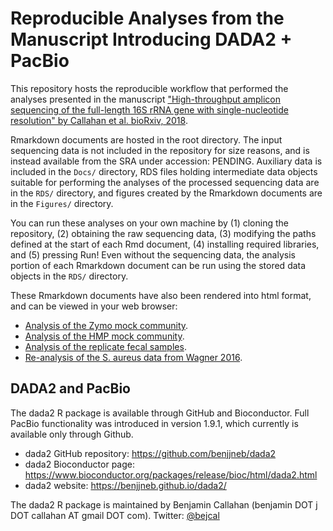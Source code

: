 # Reproducible Analyses from the Manuscript Introducing DADA2 + PacBio

This repository hosts the reproducible workflow that performed the analyses presented in the manuscript ["High-throughput amplicon sequencing of the full-length 16S rRNA gene with single-nucleotide resolution" by Callahan et al. bioRxiv, 2018](https://www.biorxiv.org/).

Rmarkdown documents are hosted in the root directory. The input sequencing data is not included in the repository for size reasons, and is instead available from the SRA under accession: PENDING. Auxiliary data is included in the `Docs/` directory, RDS files holding intermediate data objects suitable for performing the analyses of the processed sequencing data are in the `RDS/` directory, and figures created by the Rmarkdown documents are in the `Figures/` directory. 

You can run these analyses on your own machine by (1) cloning the repository, (2) obtaining the raw sequencing data, (3) modifying the paths defined at the start of each Rmd document, (4) installing required libraries, and (5) pressing Run! Even without the sequencing data, the analysis portion of each Rmarkdown document can be run using the stored data objects in the `RDS/` directory.

These Rmarkdown documents have also been rendered into html format, and can be viewed in your web browser:

* [Analysis of the Zymo mock community](https://benjjneb.github.io/LRASManuscript/LRASms_Zymo.html).
* [Analysis of the HMP mock community](https://benjjneb.github.io/LRASManuscript/LRASms_HMP.html).
* [Analysis of the replicate fecal samples](https://benjjneb.github.io/LRASManuscript/LRASms_fecal.html).
* [Re-analysis of the S. aureus data from Wagner 2016](https://benjjneb.github.io/LRASManuscript/LRASms_Saureus.html).

## DADA2 and PacBio

The dada2 R package is available through GitHub and Bioconductor. Full PacBio functionality was introduced in version 1.9.1, which currently is available only through Github.

* dada2 GitHub repository: https://github.com/benjjneb/dada2
* dada2 Bioconductor page: https://www.bioconductor.org/packages/release/bioc/html/dada2.html
* dada2 website: https://benjjneb.github.io/dada2/

The dada2 R package is maintained by Benjamin Callahan (benjamin DOT j DOT callahan AT gmail DOT com). Twitter: [\@bejcal](https://twitter.com/bejcal)
